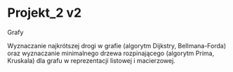 # Projekt_2 v2
Grafy

Wyznaczanie najkrótszej drogi w grafie (algorytm Dijkstry, Bellmana-Forda) oraz wyznaczanie minimalnego drzewa rozpinającego (algorytm Prima, Kruskala) dla grafu w reprezentacji listowej i macierzowej.
